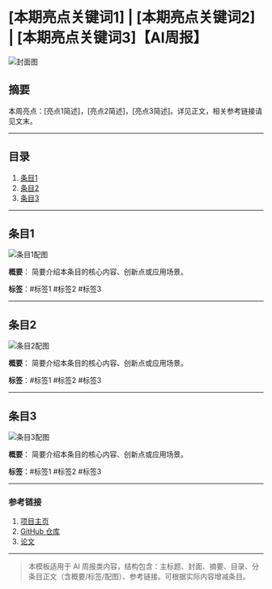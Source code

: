 # [本期亮点关键词1] | [本期亮点关键词2] | [本期亮点关键词3]【AI周报】

![封面图](<封面图片链接>)

## 摘要

本周亮点：[亮点1简述]，[亮点2简述]，[亮点3简述]。详见正文，相关参考链接请见文末。

---

## 目录

1. [条目1](#条目1)
2. [条目2](#条目2)
3. [条目3](#条目3)

---

## 条目1

![条目1配图](<图片链接>)

**概要**：
简要介绍本条目的核心内容、创新点或应用场景。

**标签**：#标签1 #标签2 #标签3

---

## 条目2

![条目2配图](<图片链接>)

**概要**：
简要介绍本条目的核心内容、创新点或应用场景。

**标签**：#标签1 #标签2 #标签3

---

## 条目3

![条目3配图](<图片链接>)

**概要**：
简要介绍本条目的核心内容、创新点或应用场景。

**标签**：#标签1 #标签2 #标签3

---

### **参考链接**
1. [项目主页](<链接>)
2. [GitHub 仓库](<链接>)
3. [论文](<链接>)

---

> 本模板适用于 AI 周报类内容，结构包含：主标题、封面、摘要、目录、分条目正文（含概要/标签/配图）、参考链接。可根据实际内容增减条目。
